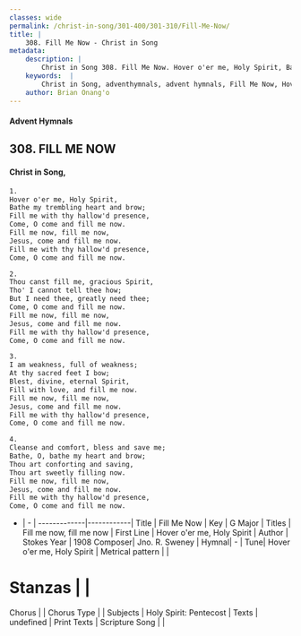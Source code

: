 ```yaml
---
classes: wide
permalink: /christ-in-song/301-400/301-310/Fill-Me-Now/
title: |
    308. Fill Me Now - Christ in Song
metadata:
    description: |
        Christ in Song 308. Fill Me Now. Hover o'er me, Holy Spirit, Bathe my trembling heart and brow; Fill me with thy hallow'd presence, Come, O come and fill me now. Fill me now, fill me now, Jesus, come and fill me now. Fill me with thy hallow'd presence, Come, O come and fill me now.
    keywords:  |
        Christ in Song, adventhymnals, advent hymnals, Fill Me Now, Hover o'er me, Holy Spirit. Fill me now, fill me now
    author: Brian Onang'o
---
```


#### Advent Hymnals
## 308. FILL ME NOW
####  Christ in Song,

```txt
1.
Hover o'er me, Holy Spirit,
Bathe my trembling heart and brow;
Fill me with thy hallow'd presence,
Come, O come and fill me now.
Fill me now, fill me now,
Jesus, come and fill me now.
Fill me with thy hallow'd presence,
Come, O come and fill me now.

2.
Thou canst fill me, gracious Spirit,
Tho' I cannot tell thee how;
But I need thee, greatly need thee;
Come, O come and fill me now.
Fill me now, fill me now,
Jesus, come and fill me now.
Fill me with thy hallow'd presence,
Come, O come and fill me now.

3.
I am weakness, full of weakness;
At thy sacred feet I bow;
Blest, divine, eternal Spirit,
Fill with love, and fill me now.
Fill me now, fill me now,
Jesus, come and fill me now.
Fill me with thy hallow'd presence,
Come, O come and fill me now.

4.
Cleanse and comfort, bless and save me;
Bathe, O, bathe my heart and brow;
Thou art conforting and saving,
Thou art sweetly filling now.
Fill me now, fill me now,
Jesus, come and fill me now.
Fill me with thy hallow'd presence,
Come, O come and fill me now.

```

- |   -  |
-------------|------------|
Title | Fill Me Now |
Key | G Major |
Titles | Fill me now, fill me now |
First Line | Hover o'er me, Holy Spirit |
Author | Stokes
Year | 1908
Composer| Jno. R. Sweney |
Hymnal|  - |
Tune| Hover o'er me, Holy Spirit |
Metrical pattern | |
# Stanzas |  |
Chorus |  |
Chorus Type |  |
Subjects | Holy Spirit: Pentecost |
Texts | undefined |
Print Texts | 
Scripture Song |  |
    
